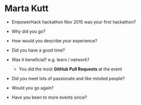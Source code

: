 # Marta Kutt

* EmpowerHack hackathon Nov 2015 was your first hackathon?
* Why did you go?
* How would you describe your experience?
* Did you have a good time?
* Was it beneficial? e.g. learn / network?
    * You did the most **GitHub Pull Requests** at the event
* Did you meet lots of passionate and like minded people?

* Would you go again?
* Have you been to more events since?
